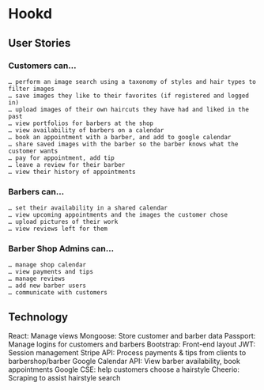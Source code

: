 # Hookd

## User Stories
### Customers can…
	… perform an image search using a taxonomy of styles and hair types to filter images
	… save images they like to their favorites (if registered and logged in)
	… upload images of their own haircuts they have had and liked in the past
	… view portfolios for barbers at the shop
	… view availability of barbers on a calendar
	… book an appointment with a barber, and add to google calendar
	… share saved images with the barber so the barber knows what the customer wants
	… pay for appointment, add tip
	… leave a review for their barber
	… view their history of appointments

### Barbers can…
	… set their availability in a shared calendar
	… view upcoming appointments and the images the customer chose
	… upload pictures of their work 
	… view reviews left for them

### Barber Shop Admins can…
	… manage shop calendar
	… view payments and tips
	… manage reviews
	… add new barber users
	… communicate with customers


## Technology
React: Manage views
Mongoose: Store customer and barber data
Passport: Manage logins for customers and barbers
Bootstrap: Front-end layout
JWT: Session management
Stripe API: Process payments & tips from clients to barbershop/barber
Google Calendar API: View barber availability, book appointments
Google CSE: help customers choose a hairstyle
Cheerio: Scraping to assist hairstyle search
